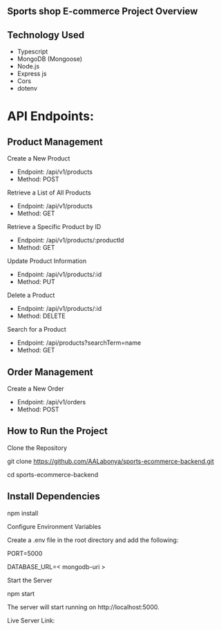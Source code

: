 ## Sports shop E-commerce Project Overview

## Technology Used

- Typescript
- MongoDB (Mongoose)
- Node.js
- Express js
- Cors
- dotenv

# API Endpoints:

## Product Management

Create a New Product

- Endpoint: /api/v1/products
- Method: POST

Retrieve a List of All Products

- Endpoint: /api/v1/products
- Method: GET

Retrieve a Specific Product by ID

- Endpoint: /api/v1/products/:productId
- Method: GET

Update Product Information

- Endpoint: /api/v1/products/:id
- Method: PUT

Delete a Product

- Endpoint: /api/v1/products/:id
- Method: DELETE

Search for a Product

- Endpoint: /api/products?searchTerm=name
- Method: GET

## Order Management

Create a New Order

- Endpoint: /api/v1/orders
- Method: POST

## How to Run the Project

Clone the Repository

git clone https://github.com/AALabonya/sports-ecommerce-backend.git

cd sports-ecommerce-backend

## Install Dependencies

npm install

Configure Environment Variables

Create a .env file in the root directory and add the following:

PORT=5000

DATABASE_URL=< mongodb-uri >

Start the Server

npm start

The server will start running on http://localhost:5000.

Live Server Link:
